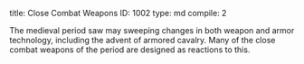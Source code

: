 title:          Close Combat Weapons
ID:             1002
type:           md
compile:        2



The medieval period saw may sweeping changes in both weapon and armor technology, including the advent of armored cavalry. Many of the close combat weapons of the period are designed as reactions to this.